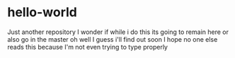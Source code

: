 # hello-world
Just another repository
I wonder if while i do this its going to remain here or also go in the master
oh well I guess i'll find out soon 
I hope no one else reads this because I'm not even trying to type properly
